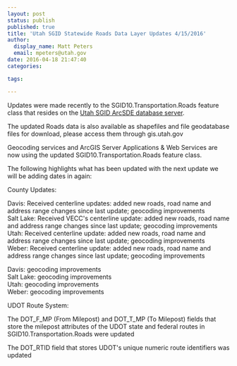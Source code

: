 ```yaml
---
layout: post
status: publish
published: true
title: 'Utah SGID Statewide Roads Data Layer Updates 4/15/2016'
author:
  display_name: Matt Peters
  email: mpeters@utah.gov
date: 2016-04-18 21:47:40
categories:

tags:

---
```


Updates were made recently to the SGID10.Transportation.Roads feature class that resides on the <a href="http://gis.utah.gov/data/how-to-connect-to-the-sgid-via-sde/">Utah SGID ArcSDE database server</a>.

The updated Roads data is also available as shapefiles and file geodatabase files for download, please access them through gis.utah.gov

Geocoding services and ArcGIS Server Applications & Web Services are now using the updated SGID10.Transportation.Roads feature class.

The following highlights what has been updated with the next update we will be adding dates in again:

County Updates:

Davis: Received centerline updates: added new roads, road name and address range changes since last update; geocoding improvements  
Salt Lake: Received VECC's centerline update: added new roads, road name and address range changes since last update; geocoding improvements  
Utah: Received centerline update: added new roads, road name and address range changes since last update; geocoding improvements  
Weber: Received centerline update: added new roads, road name and address range changes since last update; geocoding improvements  


Davis: geocoding improvements  
Salt Lake: geocoding improvements  
Utah: geocoding improvements  
Weber: geocoding improvements  

UDOT Route System:

The DOT_F_MP (From Milepost) and DOT_T_MP (To Milepost) fields that store the milepost attributes of the UDOT state and federal routes in SGID10.Transportation.Roads were updated

The DOT_RTID field that stores UDOT's unique numeric route identifiers was updated
 
